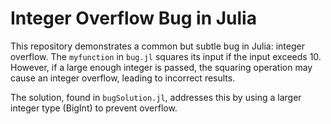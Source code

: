 # Integer Overflow Bug in Julia

This repository demonstrates a common but subtle bug in Julia: integer overflow.  The `myfunction` in `bug.jl` squares its input if the input exceeds 10.  However, if a large enough integer is passed, the squaring operation may cause an integer overflow, leading to incorrect results.

The solution, found in `bugSolution.jl`, addresses this by using a larger integer type (BigInt) to prevent overflow.